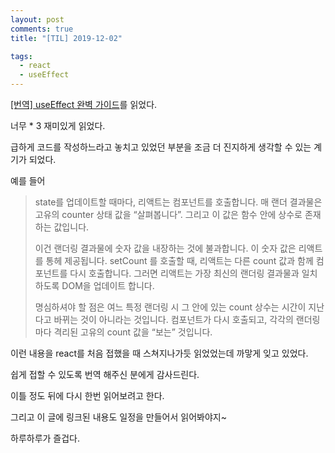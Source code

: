```yaml
---
layout: post
comments: true
title: "[TIL] 2019-12-02"

tags:
  - react
  - useEffect
---
```


[[번역] useEffect 완벽 가이드](https://rinae.dev/posts/a-complete-guide-to-useeffect-ko)를 읽었다.

너무 * 3 재미있게 읽었다.

급하게 코드를 작성하느라고 놓치고 있었던 부분을 조금 더 진지하게 생각할 수 있는 계기가 되었다.

예를 들어

> state를 업데이트할 때마다, 리액트는 컴포넌트를 호출합니다. 매 랜더 결과물은 고유의 counter 상태 값을 “살펴봅니다”. 그리고 이 값은 함수 안에 상수로 존재하는 값입니다.
>
> 이건 랜더링 결과물에 숫자 값을 내장하는 것에 불과합니다. 이 숫자 값은 리액트를 통헤 제공됩니다. setCount 를 호출할 때, 리액트는 다른 count 값과 함께 컴포넌트를 다시 호출합니다. 그러면 리액트는 가장 최신의 랜더링 결과물과 일치하도록 DOM을 업데이트 합니다.
>
> 명심하셔야 할 점은 여느 특정 랜더링 시 그 안에 있는 count 상수는 시간이 지난다고 바뀌는 것이 아니라는 것입니다. 컴포넌트가 다시 호출되고, 각각의 랜더링마다 격리된 고유의 count 값을 “보는” 것입니다.

이런 내용을 react를 처음 접했을 때 스쳐지나가듯 읽었었는데 까맣게 잊고 있었다.

쉽게 접할 수 있도록 번역 해주신 분에게 감사드린다.

이틀 정도 뒤에 다시 한번 읽어보려고 한다.

그리고 이 글에 링크된 내용도 일정을 만들어서 읽어봐야지~

하루하루가 즐겁다.
